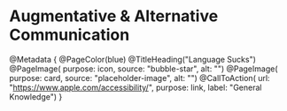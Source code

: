 # Augmentative & Alternative Communication 

@Metadata {
    @PageColor(blue)
    @TitleHeading("Language Sucks")
    @PageImage(
               purpose: icon, 
               source: "bubble-star", 
               alt: "")
    @PageImage(
               purpose: card, 
               source: "placeholder-image", 
               alt: "")
    @CallToAction(
                url: "https://www.apple.com/accessibility/",
                purpose: link, 
                label: "General Knowledge")
}
